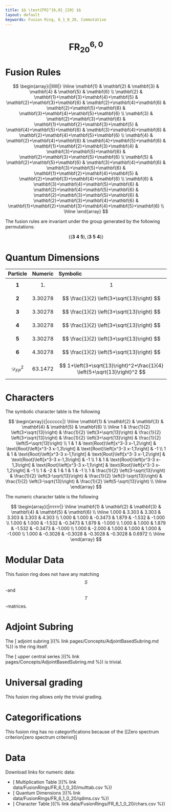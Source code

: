 ```yaml
---
title: $$ \text{FR}^{6,0}_{20} $$
layout: default
keywords: Fusion Ring, 6_1_0_20, Commutative
---
```

# $$ \text{FR}^{6,0}_{20} $$


# Fusion Rules

$$
\begin{array}{|llllll|}
\hline
 \mathbf{1} & \mathbf{2} & \mathbf{3} & \mathbf{4} & \mathbf{5} & \mathbf{6} \\
 \mathbf{2} & \mathbf{1}+\mathbf{3}+\mathbf{4}+\mathbf{5} & \mathbf{2}+\mathbf{3}+\mathbf{6} & \mathbf{2}+\mathbf{4}+\mathbf{6} & \mathbf{2}+\mathbf{5}+\mathbf{6} & \mathbf{3}+\mathbf{4}+\mathbf{5}+\mathbf{6} \\
 \mathbf{3} & \mathbf{2}+\mathbf{3}+\mathbf{6} & \mathbf{1}+\mathbf{2}+\mathbf{3}+\mathbf{5} & \mathbf{4}+\mathbf{5}+\mathbf{6} & \mathbf{3}+\mathbf{4}+\mathbf{6} & \mathbf{2}+\mathbf{4}+\mathbf{5}+\mathbf{6} \\
 \mathbf{4} & \mathbf{2}+\mathbf{4}+\mathbf{6} & \mathbf{4}+\mathbf{5}+\mathbf{6} & \mathbf{1}+\mathbf{2}+\mathbf{3}+\mathbf{4} & \mathbf{3}+\mathbf{5}+\mathbf{6} & \mathbf{2}+\mathbf{3}+\mathbf{5}+\mathbf{6} \\
 \mathbf{5} & \mathbf{2}+\mathbf{5}+\mathbf{6} & \mathbf{3}+\mathbf{4}+\mathbf{6} & \mathbf{3}+\mathbf{5}+\mathbf{6} & \mathbf{1}+\mathbf{2}+\mathbf{4}+\mathbf{5} & \mathbf{2}+\mathbf{3}+\mathbf{4}+\mathbf{6} \\
 \mathbf{6} & \mathbf{3}+\mathbf{4}+\mathbf{5}+\mathbf{6} & \mathbf{2}+\mathbf{4}+\mathbf{5}+\mathbf{6} & \mathbf{2}+\mathbf{3}+\mathbf{5}+\mathbf{6} & \mathbf{2}+\mathbf{3}+\mathbf{4}+\mathbf{6} & \mathbf{1}+\mathbf{2}+\mathbf{3}+\mathbf{4}+\mathbf{5}+\mathbf{6} \\
\hline
\end{array}
$$


The fusion rules are invariant under the group generated by the following permutations:

$$ \{(\mathbf{3} \  \mathbf{4} \  \mathbf{5}), (\mathbf{3} \  \mathbf{5} \  \mathbf{4})\} $$

# Quantum Dimensions

| Particle | Numeric | Symbolic |
| :------ | :------ | :------ |
| $$ \mathbf{1} $$ | $$ 1. $$ | $$ 1 $$ |
| $$ \mathbf{2} $$ | $$ 3.30278 $$ | $$ \frac{1}{2} \left(3+\sqrt{13}\right) $$ |
| $$ \mathbf{3} $$ | $$ 3.30278 $$ | $$ \frac{1}{2} \left(3+\sqrt{13}\right) $$ |
| $$ \mathbf{4} $$ | $$ 3.30278 $$ | $$ \frac{1}{2} \left(3+\sqrt{13}\right) $$ |
| $$ \mathbf{5} $$ | $$ 3.30278 $$ | $$ \frac{1}{2} \left(3+\sqrt{13}\right) $$ |
| $$ \mathbf{6} $$ | $$ 4.30278 $$ | $$ \frac{1}{2} \left(5+\sqrt{13}\right) $$ |
| $$ \mathcal{D}_{FP}^2 $$ | $$ 63.1472 $$ | $$ 1+\left(3+\sqrt{13}\right)^2+\frac{1}{4} \left(5+\sqrt{13}\right)^2 $$ |

# Characters

The symbolic character table is the following

$$
\begin{array}{|cccccc|}
\hline
 \mathbf{1} & \mathbf{2} & \mathbf{3} & \mathbf{4} & \mathbf{5} & \mathbf{6} \\
\hline
 1 & \frac{1}{2} \left(3+\sqrt{13}\right) & \frac{1}{2} \left(3+\sqrt{13}\right) & \frac{1}{2} \left(3+\sqrt{13}\right) & \frac{1}{2} \left(3+\sqrt{13}\right) & \frac{1}{2} \left(5+\sqrt{13}\right) \\
 1 & 1 & \text{Root}\left[x^3-3 x-1,2\right] & \text{Root}\left[x^3-3 x-1,3\right] & \text{Root}\left[x^3-3 x-1,1\right] & -1 \\
 1 & 1 & \text{Root}\left[x^3-3 x-1,1\right] & \text{Root}\left[x^3-3 x-1,2\right] & \text{Root}\left[x^3-3 x-1,3\right] & -1 \\
 1 & 1 & \text{Root}\left[x^3-3 x-1,3\right] & \text{Root}\left[x^3-3 x-1,1\right] & \text{Root}\left[x^3-3 x-1,2\right] & -1 \\
 1 & -2 & 1 & 1 & 1 & -1 \\
 1 & \frac{1}{2} \left(3-\sqrt{13}\right) & \frac{1}{2} \left(3-\sqrt{13}\right) & \frac{1}{2} \left(3-\sqrt{13}\right) & \frac{1}{2} \left(3-\sqrt{13}\right) & \frac{1}{2} \left(5-\sqrt{13}\right) \\
\hline
\end{array}
$$

The numeric character table is the following

$$
\begin{array}{|rrrrrr|}
\hline
 \mathbf{1} & \mathbf{2} & \mathbf{3} & \mathbf{4} & \mathbf{5} & \mathbf{6} \\
\hline
 1.000 & 3.303 & 3.303 & 3.303 & 3.303 & 4.303 \\
 1.000 & 1.000 & -0.3473 & 1.879 & -1.532 & -1.000 \\
 1.000 & 1.000 & -1.532 & -0.3473 & 1.879 & -1.000 \\
 1.000 & 1.000 & 1.879 & -1.532 & -0.3473 & -1.000 \\
 1.000 & -2.000 & 1.000 & 1.000 & 1.000 & -1.000 \\
 1.000 & -0.3028 & -0.3028 & -0.3028 & -0.3028 & 0.6972 \\
\hline
\end{array}
$$

# Modular Data

This fusion ring does not have any matching $$ S $$-and $$ T $$-matrices.

# Adjoint Subring

The [ adjoint subring ]({% link pages/Concepts/AdjointBasedSubring.md %}) is the ring itself.

The [ upper central series ]({% link pages/Concepts/AdjointBasedSubring.md %}) is trivial.

# Universal grading

This fusion ring allows only the trivial grading.

# Categorifications

This fusion ring has no categorifications because of the [[Zero spectrum criterion|zero spectrum criterion]]

# Data

Download links for numeric data:

* [ Multiplication Table ]({% link data/FusionRings/FR_6_1_0_20/multtab.csv %})
* [ Quantum Dimensions ]({% link data/FusionRings/FR_6_1_0_20/qdims.csv %})
* [ Character Table ]({% link data/FusionRings/FR_6_1_0_20/chars.csv %})